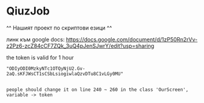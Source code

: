# QiuzJob
^^ Нашият проект по скриптови езици ^^

линк към google docs:
https://docs.google.com/document/d/1zP50Rn2rVv-z2Pz6-zcZ84cCF7ZQk_3uQ4pJenSJwrY/edit?usp=sharing



the token is valid for 1 hour
~~~~~~~~~~~~~~~~~~~~~~~~~~~~
"ODIyODI0MzkyNTc1OTQyNjU2.Gv-2aQ.sKFJWsCT1sCSbLsiogiwlaQzvDTu8C1vLGy0MU"


people should change it on line 240 ~ 260 in the class 'OurScreen', variable -> token
